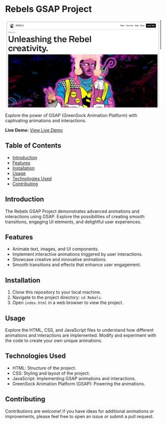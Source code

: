 # Rebels GSAP Project
![Project Screenshot](./Assets/Images/Screenshot%20(462).png)

Explore the power of GSAP (GreenSock Animation Platform) with captivating animations and interactions.

**Live Demo:** [View Live Demo]()

## Table of Contents
- [Introduction](#introduction)
- [Features](#features)
- [Installation](#installation)
- [Usage](#usage)
- [Technologies Used](#technologies-used)
- [Contributing](#contributing)

## Introduction
The Rebels GSAP Project demonstrates advanced animations and interactions using GSAP. Explore the possibilities of creating smooth transitions, engaging UI elements, and delightful user experiences.

## Features
- Animate text, images, and UI components.
- Implement interactive animations triggered by user interactions.
- Showcase creative and innovative animations.
- Smooth transitions and effects that enhance user engagement.


## Installation
1. Clone this repository to your local machine.
2. Navigate to the project directory: `cd Rebels`.
3. Open `index.html` in a web browser to view the project.

## Usage
Explore the HTML, CSS, and JavaScript files to understand how different animations and interactions are implemented. Modify and experiment with the code to create your own unique animations.

## Technologies Used
- HTML: Structure of the project.
- CSS: Styling and layout of the project.
- JavaScript: Implementing GSAP animations and interactions.
- GreenSock Animation Platform (GSAP): Powering the animations.

## Contributing
Contributions are welcome! If you have ideas for additional animations or improvements, please feel free to open an issue or submit a pull request.

